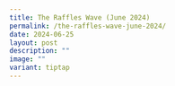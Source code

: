 ```yaml
---
title: The Raffles Wave (June 2024)
permalink: /the-raffles-wave-june-2024/
date: 2024-06-25
layout: post
description: ""
image: ""
variant: tiptap
---
```

